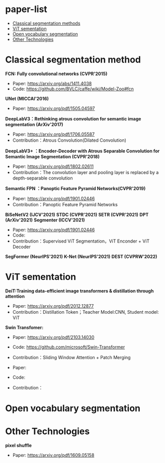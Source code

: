 # paper-list
- [Classical segmentation methods](#Classical)
- [ViT sementation](#ViT)
- [Open vocabulary segmentation](#Open)
- [Other Technologies](#Other)

<a name="Classical"></a>
# Classical segmentation method
**FCN: Fully convolutional networks (CVPR'2015)**
- Paper: https://arxiv.org/abs/1411.4038
- Code: https://github.com/BVLC/caffe/wiki/Model-Zoo#fcn

**UNet (MICCAI'2016)**
- Paper: https://arxiv.org/pdf/1505.04597

**DeepLabV3：Rethinking atrous convolution for semantic image segmentation (ArXiv'2017)**
- Paper: https://arxiv.org/pdf/1706.05587
- Contribution：Atrous Convolution(Dilated Convolution)

**DeepLabV3+ ：Encoder-Decoder with Atrous Separable Convolution for Semantic Image Segmentation (CVPR'2018)**
- Paper: https://arxiv.org/pdf/1802.02611
- Contribution：The convolution layer and pooling layer is replaced by a depth-separable convolution

**Semantic FPN ：Panoptic Feature Pyramid Networks(CVPR'2019)**
- Paper: https://arxiv.org/pdf/1901.02446
- Contribution：Panoptic Feature Pyramid Networks


**BiSeNetV2 (IJCV'2021)**
**STDC (CVPR'2021)**
**SETR (CVPR'2021)**
**DPT (ArXiv'2021)**
**Segmenter (ICCV'2021)**
- Paper: https://arxiv.org/pdf/1901.02446
- Code: 
- Contribution：Supervised ViT Segmentation，ViT Enconder + ViT Decoder

**SegFormer (NeurIPS'2021)**
**K-Net (NeurIPS'2021)**
**DEST (CVPRW'2022)**

<a name="ViT"></a>
# ViT sementation
**DeiT:Training data-efficient image transformers & distillation through attention**
- Paper: https://arxiv.org/pdf/2012.12877
- Contribution：Distillation Token；Teacher Model:CNN, Student model: ViT

**Swin Transfomer:**
- Paper: https://arxiv.org/pdf/2103.14030
- Code: https://github.com/microsoft/Swin-Transformer
- Contribution：Sliding Window Attention + Patch Merging


- Paper: 
- Code: 
- Contribution：


<a name="Open"></a>
# Open vocabulary segmentation


<a name="Other"></a>
# Other Technologies
**pixel shuffle**
- Paper: https://arxiv.org/pdf/1609.05158
